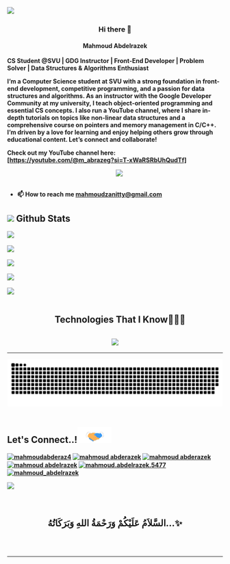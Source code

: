 

<img src="https://user-images.githubusercontent.com/73097560/115834477-dbab4500-a447-11eb-908a-139a6edaec5c.gif">
<h3 align="center"> Hi there 👋 </h3>

<!--h1 without bottom border-->


<h4 align="center">Mahmoud Abdelrazek</h4>
<p>

<strong>CS Student @SVU<strong> | GDG Instructor | Front-End Developer | Problem Solver | Data Structures & Algorithms Enthusiast

I’m a Computer Science student at SVU with a strong foundation in front-end development, competitive programming, and a passion for data structures and algorithms. As an instructor with the Google Developer Community at my university, I teach object-oriented programming and essential CS concepts. I also run a YouTube channel, where I share in-depth tutorials on topics like non-linear data structures and a comprehensive course on pointers and memory management in C/C++. I’m driven by a love for learning and enjoy helping others grow through educational content. Let’s connect and collaborate!

Check out my YouTube channel here: [https://youtube.com/@m_abrazeg?si=T-xWaRSRbUhQudTf]
</p>

<!-- ## <picture><img src = "https://github.com/0xAbdulKhalid/0xAbdulKhalid/raw/main/assets/mdImages/about_me.gif" width = 50px></picture> **About me**
<a target="_blank" align="center">
  <img align="right" top="500" height="300" width="400" alt="GIF" src="https://media.giphy.com/media/SWoSkN6DxTszqIKEqv/giphy.gif">
</a> -->

<picture> <img align="right" src="https://github.com/7oSkaaa/7oSkaaa/blob/main/Images/Right_Side.gif?raw=true" width = 250px></picture>

<br><br>
<!--Intro start-->
- 📫 How to reach me **mahmoudzanitty@gmail.com**
<!--Intro end-->





## <picture> <img src = "https://github.com/7oSkaaa/7oSkaaa/blob/main/Images/Statistics.gif?raw=true" width = 50px>  </picture> Github Stats


![](http://github-profile-summary-cards.vercel.app/api/cards/profile-details?username=Mahmoud-Abd-Elrazek&theme=2077)

![](http://github-profile-summary-cards.vercel.app/api/cards/repos-per-language?username=Mahmoud-Abd-Elrazek&theme=2077)

![](http://github-profile-summary-cards.vercel.app/api/cards/most-commit-language?username=Mahmoud-Abd-Elrazek&theme=2077)

![](http://github-profile-summary-cards.vercel.app/api/cards/stats?username=Mahmoud-Abd-Elrazek&theme=2077)

![](http://github-profile-summary-cards.vercel.app/api/cards/productive-time?username=Mahmoud-Abd-Elrazek&theme=2077&utcOffset=8)
</p>        
<!--- stats (end) -->


<!--h1 without bottom border-->
<div id="user-content-toc">
  <ul align="center">
    <summary><h2 style="display: inline-block">Technologies That I Know👨🏻‍💻</h2></summary>
  </ul>
</div>
<!--tech stack icons-->
<p align="center">
  <a href="https://skillicons.dev">
    <img src="https://skillicons.dev/icons?i=git,bootstrap,css,discord,github,html,js,linux,vscode&perline=14"/>
  </a>
</p>


<!-- Connect with me -->
-----

<!--- snake -->
<div align="center">
  <img  src="https://github.com/1999AZZAR/1999AZZAR/blob/main/resources/img/grid-snake.svg"
       alt="snake" /></a>
</div>

<br>

<!-- Contact with me -->
## <b> Let's Connect..!</b><img src="https://github.com/0xAbdulKhalid/0xAbdulKhalid/raw/main/assets/mdImages/handshake.gif" width ="80">

<p align="left">
<a href="https://twitter.com/mahmoudabderaz4" target="blank"><img align="center" src="https://raw.githubusercontent.com/rahuldkjain/github-profile-readme-generator/master/src/images/icons/Social/twitter.svg" alt="mahmoudabderaz4" height="30" width="40" /></a>
<a href="https://www.linkedin.com/in/mahmoud-abderazek-b0786a253/" target="blank"><img align="center" src="https://raw.githubusercontent.com/rahuldkjain/github-profile-readme-generator/master/src/images/icons/Social/linked-in-alt.svg" alt="mahmoud abderazek" height="30" width="40" /></a>
<a href="https://stackoverflow.com/users/22906375/mahmoud-abderazek" target="blank"><img align="center" src="https://raw.githubusercontent.com/rahuldkjain/github-profile-readme-generator/master/src/images/icons/Social/stack-overflow.svg" alt="mahmoud abderazek" height="30" width="40" /></a>
<a href="https://www.facebook.com/profile.php?id=100028358445465" target="blank"><img align="center" src="https://raw.githubusercontent.com/rahuldkjain/github-profile-readme-generator/master/src/images/icons/Social/facebook.svg" alt="mahmoud abdelrazek" height="30" width="40" /></a>
<a href="https://instagram.com/mahmoud.abdelrazek.5477" target="blank"><img align="center" src="https://raw.githubusercontent.com/rahuldkjain/github-profile-readme-generator/master/src/images/icons/Social/instagram.svg" alt="mahmoud.abdelrazek.5477" height="30" width="40" /></a>
<a href="https://codeforces.com/profile/mahmoud_abdelrazek" target="blank"><img align="center" src="https://raw.githubusercontent.com/rahuldkjain/github-profile-readme-generator/master/src/images/icons/Social/codeforces.svg" alt="mahmoud_abdelrazek" height="30" width="40" /></a>
</p>
<!-- Contact with me -->
<!--horizontal divider(gradiant)-->
<img src="https://user-images.githubusercontent.com/73097560/115834477-dbab4500-a447-11eb-908a-139a6edaec5c.gif">



<!-- add السلام عليكم-->
<br>
<br>
<br>

<div align='center'>

## <b>السَّلاَمُ عَلَيْكُمْ وَرَحْمَةُ اللهِ وَبَرَكَاتُهُ...✨</b>
</div>
<br>
<br>

---
<br>
